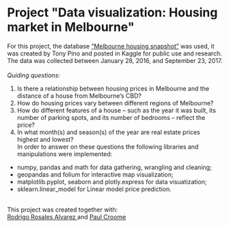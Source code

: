 # Project "Data visualization: Housing market in Melbourne" 
For this project, the database [“Melbourne housing snapshot”](https://www.kaggle.com/datasets/dansbecker/melbourne-housing-snapshot?resource=download) was used, it was created by Tony Pino and posted in Kaggle for public use and research. The data was collected between January 28, 2016, and September 23, 2017. <br> <br>
*Quiding questions:*
1. Is there a relationship between housing prices in Melbourne and the distance of a house from Melbourne’s CBD?
2. How do housing prices vary between different regions of Melbourne?
3. How do different features of a house – such as the year it was built, its number of parking spots, and its number of bedrooms – reflect the price?
4. In what month(s) and season(s) of the year are real estate prices highest and lowest? <br>
In order to answer on these questions the following libraries and manipulations were implemented:
- numpy, pandas and math for data gathering, wrangling and cleaning;
- geopandas and folium for interactive map visualization;
- matplotlib.pyplot, seaborn and plotly.express for data visuatization;
- sklearn.linear_model for Linear model price prediction. <br> <br>


This project was created together with:<br>
[Rodrigo Rosales Alvarez ](https://www.linkedin.com/in/rodrigorosalesalvarez/) and [Paul Croome](https://www.linkedin.com/in/pjcroome/)


